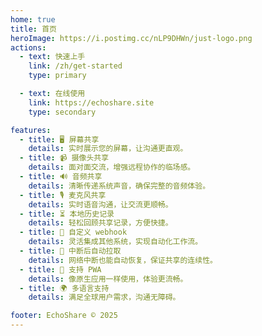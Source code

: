 ```yaml
---
home: true
title: 首页
heroImage: https://i.postimg.cc/nLP9DHWn/just-logo.png
actions:
  - text: 快速上手
    link: /zh/get-started
    type: primary

  - text: 在线使用
    link: https://echoshare.site
    type: secondary

features:
  - title: 🖥️ 屏幕共享
    details: 实时展示您的屏幕，让沟通更直观。
  - title: 📹 摄像头共享
    details: 面对面交流，增强远程协作的临场感。
  - title: 🔊 音频共享
    details: 清晰传递系统声音，确保完整的音频体验。
  - title: 🎙️ 麦克风共享
    details: 实时语音沟通，让交流更顺畅。
  - title: ⏳ 本地历史记录
    details: 轻松回顾共享记录，方便快捷。
  - title: 🔗 自定义 webhook
    details: 灵活集成其他系统，实现自动化工作流。
  - title: 🔄 中断后自动拉取
    details: 网络中断也能自动恢复，保证共享的连续性。
  - title: 📱 支持 PWA
    details: 像原生应用一样使用，体验更流畅。
  - title: 🌍 多语言支持
    details: 满足全球用户需求，沟通无障碍。

footer: EchoShare © 2025
---
```

